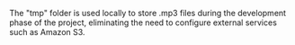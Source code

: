 The "tmp" folder is used locally to store .mp3 files during the development phase of the project, eliminating the need to configure external services such as Amazon S3.

